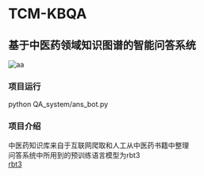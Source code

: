 # TCM-KBQA
## 基于中医药领域知识图谱的智能问答系统<br>
![aa](https://github.com/lwb69/TCM-KBQA/blob/master/问答流程.png) 
### 项目运行
python QA_system/ans_bot.py
### 项目介绍
中医药知识库来自于互联网爬取和人工从中医药书籍中整理<br>
问答系统中所用到的预训练语言模型为rbt3<br>
[rbt3](https://huggingface.co/hfl/rbt3)
